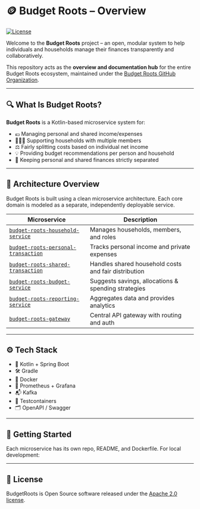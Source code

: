 # 🪙 Budget Roots – Overview

[![License](https://img.shields.io/badge/license-Apache%202.0-blue.svg)](./LICENSE)


Welcome to the **Budget Roots** project – an open, modular system to help individuals and households manage their
finances transparently and collaboratively.

This repository acts as the **overview and documentation hub** for the entire Budget Roots ecosystem, maintained under
the [Budget Roots GitHub Organization](https://github.com/budget-roots).

---

## 🔍 What Is Budget Roots?

**Budget Roots** is a Kotlin-based microservice system for:

- 💶 Managing personal and shared income/expenses
- 🧑‍🤝‍🧑 Supporting households with multiple members
- ⚖️ Fairly splitting costs based on individual net income
- 💡 Providing budget recommendations per person and household
- 🧾 Keeping personal and shared finances strictly separated

---

## 🧱 Architecture Overview

Budget Roots is built using a clean microservice architecture. Each core domain is modeled as a separate, independently
deployable service.

| Microservice                                                                                             | Description                                          |
|----------------------------------------------------------------------------------------------------------|------------------------------------------------------|
| [`budget-roots-household-service`](https://github.com/budget-roots/budget-roots-household-service)       | Manages households, members, and roles               |
| [`budget-roots-personal-transaction`](https://github.com/budget-roots/budget-roots-personal-transaction) | Tracks personal income and private expenses          |
| [`budget-roots-shared-transaction`](https://github.com/budget-roots/budget-roots-shared-transaction)     | Handles shared household costs and fair distribution |
| [`budget-roots-budget-service`](https://github.com/budget-roots/budget-roots-budget-service)             | Suggests savings, allocations & spending strategies  |
| [`budget-roots-reporting-service`](https://github.com/budget-roots/budget-roots-reporting-service)       | Aggregates data and provides analytics               |
| [`budget-roots-gateway`](https://github.com/budget-roots/budget-roots-gateway)                           | Central API gateway with routing and auth            |

---

## ⚙️ Tech Stack

- 🧑 Kotlin + Spring Boot
- 🛠️ Gradle
- 🐳 Docker
- 📡 Prometheus + Grafana
- 📬 Kafka
- 🧪 Testcontainers
- 🗂️ OpenAPI / Swagger

---

## 🚧 Getting Started

Each microservice has its own repo, README, and Dockerfile. For local development:

---

## 📜 License

BudgetRoots is Open Source software released under
the [Apache 2.0 license](https://www.apache.org/licenses/LICENSE-2.0.html).
